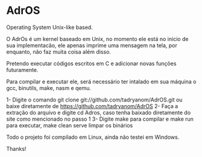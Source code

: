 # AdrOS
Operating System Unix-like based.

O AdrOs é um kernel baseado em Unix, no momento ele está no início de sua implementacão, ele apenas imprime uma mensagem na tela, por enquanto, não faz muita coisa além disso.

Pretendo executar códigos escritos em C e adicionar novas funções futuramente.

Para compilar e executar ele, será necessário ter intalado em sua máquina o gcc, binutils, make, nasm e qemu.

1- Digite o comando git clone git://github.com/tadryanom/AdrOS.git ou baixe diretamente de https://github.com/tadryanom/AdrOS
2- Faça a extração do arquivo e digite cd Adros, caso tenha baixado diretamente do site como mencionado no passo 1
3- Digite make para compilar e make run para executar, make clean serve limpar os binários

Todo o projeto foi compilado em Linux, ainda não testei em Windows.

Thanks!


